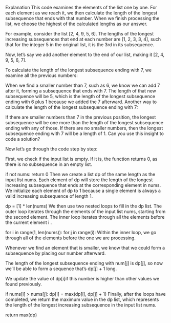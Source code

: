 Explanation
This code examines the elements of the list one by one. For each element as we reach it, we then calculate the length of the longest subsequence that ends with that number. When we finish processing the list, we choose the highest of the calculated lengths as our answer.

For example, consider the list [2, 4, 9, 5, 6]. The lengths of the longest increasing subsequences that end at each number are [1, 2, 3, 3, 4], such that for the integer 5 in the original list, it is the 3rd in its subsequence.

Now, let’s say we add another element to the end of our list, making it [2, 4, 9, 5, 6, 7].

To calculate the length of the longest subsequence ending with 7, we examine all the previous numbers:

When we find a smaller number than 7, such as 6, we know we can add 7 after it, forming a subsequence that ends with 7.
The length of that new subsequence will be 5, which is the length of the longest subsequence ending with 6 plus 1 because we added the 7 afterward.
Another way to calculate the length of the longest subsequence ending with 7:

If there are smaller numbers than 7 in the previous position, the longest subsequence will be one more than the length of the longest subsequence ending with any of those.
If there are no smaller numbers, then the longest subsequence ending with 7 will be a length of 1.
Can you use this insight to code a solution?

Now let’s go through the code step by step:

First, we check if the input list is empty. If it is, the function returns 0, as there is no subsequence in an empty list.

if not nums:
    return 0
Then we create a list dp of the same length as the input list nums. Each element of dp will store the length of the longest increasing subsequence that ends at the corresponding element in nums. We initialize each element of dp to 1 because a single element is always a valid increasing subsequence of length 1.

dp = [1] * len(nums)
We then use two nested loops to fill in the dp list. The outer loop iterates through the elements of the input list nums, starting from the second element. The inner loop iterates through all the elements before the current element i .

for i in range(1, len(nums)):
   for j in range(i):
Within the inner loop, we go through all of the elements before the one we are processing.

Whenever we find an element that is smaller, we know that we could form a subsequence by placing our number afterward.

The length of the longest subsequence ending with num[j] is dp[j], so now we’ll be able to form a sequence that’s dp[j] + 1 long.

We update the value of dp[i]if this number is higher than other values we found previously.

if nums[i] > nums[j]:
    dp[i] = max(dp[i], dp[j] + 1)
Finally, after the loops have completed, we return the maximum value in the dp list, which represents the length of the longest increasing subsequence in the input list nums.

return max(dp)